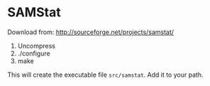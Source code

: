 SAMStat
========

Download from: 
<http://sourceforge.net/projects/samstat/>

1. Uncompress
2. ./configure
3. make

This will create the executable file `src/samstat`. 
Add it to your path.
